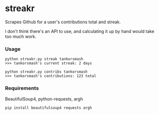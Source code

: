 # streakr
Scrapes Github for a user's contributions total and streak. 

I don't think there's an API to use, and calculating it up by hand would take too much work.

### Usage
    python streakr.py streak tankorsmash
    >>> tankorsmash's current streak: 2 days

    python streakr.py contribs tankorsmash
    >>> tankorsmash's contributions: 123 total


### Requirements

BeautifulSoup4, python-requests, argh

    pip install beautifulsoup4 requests argh

